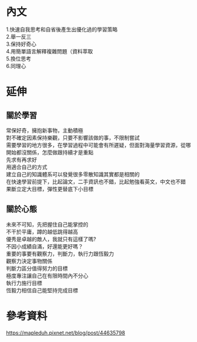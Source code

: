 # 內文
1.快速自我思考和自省後產生出優化過的學習策略  
2.舉一反三  
3.保持好奇心  
4.用簡單語言解釋複雜問題（資料萃取  
5.換位思考  
6.同理心  

# 延伸
## 關於學習
常保好奇，擁抱新事物，主動積極  
對不確定因素保持樂觀，只要不影響該做的事，不限制嘗試  
需要學習的地方很多，在學習過程中可能會有所遲疑，但面對海量學習資源，從哪開始都沒關係，怎麼做跟持續才是重點  
先求有再求好  
用適合自己的方式  
建立自己的知識體系可以發覺很多零散知識其實都是相關的  
在快速學習前提下，比起論文，二手資訊也不錯，比起勉強看英文，中文也不錯   
果斷立定大目標，彈性更替底下小目標   

## 關於心態  
未來不可知，先把握住自己能掌控的  
不干於平庸，蹲的越低跳得越高  
優秀是卓越的敵人，我就只有這樣了嗎?  
不因小成績自滿，好還能更好嗎？  
重要的事要有觀察力，判斷力，執行力跟恆毅力  
觀察力決定事物關係  
判斷力區分值得努力的目標  
極度專注讓自己在有限時間內不分心  
執行力施行目標  
恆毅力相信自己能堅持完成目標  

# 參考資料
https://mapleduh.pixnet.net/blog/post/44635798
